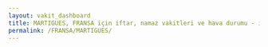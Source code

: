 ```yaml
---
layout: vakit_dashboard
title: MARTIGUES, FRANSA için iftar, namaz vakitleri ve hava durumu - ilçe/eyalet seç
permalink: /FRANSA/MARTIGUES/
---
```


<script type="text/javascript">
  var GLOBAL_COUNTRY = 'FRANSA';
  var GLOBAL_CITY = 'MARTIGUES';
  var GLOBAL_STATE = '';
  var lat = 72;
  var lon = 21;
</script>
